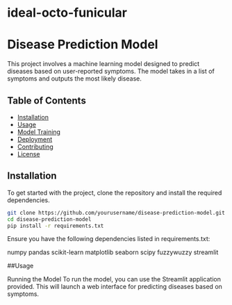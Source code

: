 ﻿# ideal-octo-funicular
# Disease Prediction Model

This project involves a machine learning model designed to predict diseases based on user-reported symptoms. The model takes in a list of symptoms and outputs the most likely disease.

## Table of Contents

- [Installation](#installation)
- [Usage](#usage)
- [Model Training](#model-training)
- [Deployment](#deployment)
- [Contributing](#contributing)
- [License](#license)

## Installation

To get started with the project, clone the repository and install the required dependencies.

```bash
git clone https://github.com/yourusername/disease-prediction-model.git
cd disease-prediction-model
pip install -r requirements.txt
```

Ensure you have the following dependencies listed in requirements.txt:

numpy
pandas
scikit-learn
matplotlib
seaborn
scipy
fuzzywuzzy
streamlit

##Usage

Running the Model
To run the model, you can use the Streamlit application provided. This will launch a web interface for predicting diseases based on symptoms.
